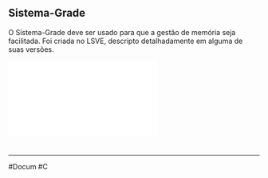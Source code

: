 ## Sistema-Grade

O Sistema-Grade deve ser usado para que a gestão de memória seja facilitada. Foi criada no LSVE, descripto detalhadamente em alguma de suas versões.

![](WIN%20e%20LIN.md)

#
***

#Docum #C